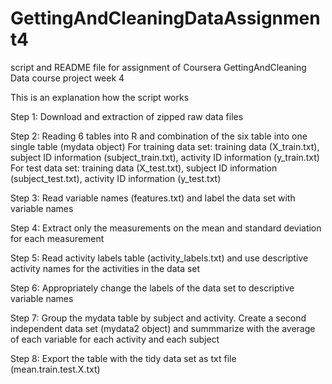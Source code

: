 # GettingAndCleaningDataAssignment4
script and README file for assignment of Coursera GettingAndCleaning Data course project week 4

This is an explanation how the script works

Step 1: Download and extraction of zipped raw data files

Step 2: Reading 6 tables into R and combination of the six table into one single table (mydata object)
For training data set: training data (X_train.txt), subject ID information (subject_train.txt), activity ID information (y_train.txt)
For test data set: training data (X_test.txt), subject ID information (subject_test.txt), activity ID information (y_test.txt)

Step 3: Read variable names (features.txt) and label the data set with variable names

Step 4: Extract only the measurements on the mean and standard deviation for each measurement

Step 5: Read activity labels table (activity_labels.txt) and use descriptive activity names for the activities in the data set

Step 6: Appropriately change the labels of the data set to descriptive variable names


Step 7: Group the mydata table by subject and activity. Create a second independent data set (mydata2 object) and summmarize with the average of each variable for each activity and each subject


Step 8: Export the table with the tidy data set as txt file (mean.train.test.X.txt)
